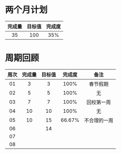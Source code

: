 # 两个月计划

| 完成量 | 目标值 | 完成度 |
| :----: | :----: | :----: |
|   35   |  100   |  35%   |

# 周期回顾

| 周次 | 完成量 | 目标值 | 完成度 |     备注     |
| :--: | :----: | :----: | :----: | :----------: |
|  01  |   3    |   3    |  100%  |   春节假期   |
|  02  |   5    |   5    |  100%  |      无      |
|  03  |   7    |   7    |  100%  |  回校第一周  |
|  04  |   10   |   10   |  100%  |      无      |
|  05  |   10   |   15   | 66.67% | 不合理的一周 |
|  06  |        |   14   |        |              |
|  07  |        |        |        |              |
|  08  |        |        |        |              |



